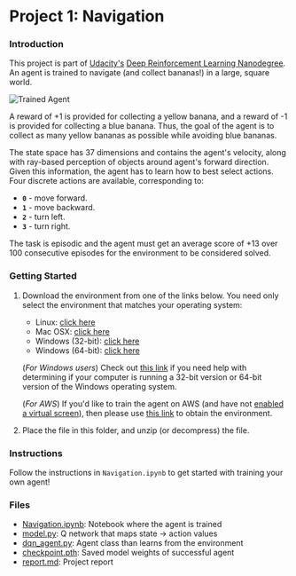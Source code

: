 [//]: # (Image References)

[image1]: https://user-images.githubusercontent.com/10624937/42135619-d90f2f28-7d12-11e8-8823-82b970a54d7e.gif "Trained Agent"

# Project 1: Navigation

### Introduction

This project is part of [Udacity's](https://www.udacity.com) [Deep  Reinforcement Learning Nanodegree](https://www.udacity.com/course/deep-reinforcement-learning-nanodegree--nd893). An agent is trained to navigate (and collect bananas!) in a large, square world.

![Trained Agent][image1]

A reward of +1 is provided for collecting a yellow banana, and a reward of -1 is provided for collecting a blue banana.  Thus, the goal of the agent is to collect as many yellow bananas as possible while avoiding blue bananas.

The state space has 37 dimensions and contains the agent's velocity, along with ray-based perception of objects around agent's forward direction.  Given this information, the agent has to learn how to best select actions.  Four discrete actions are available, corresponding to:
- **`0`** - move forward.
- **`1`** - move backward.
- **`2`** - turn left.
- **`3`** - turn right.

The task is episodic and the agent must get an average score of +13 over 100 consecutive episodes for the environment to be considered solved.

### Getting Started

1. Download the environment from one of the links below.  You need only select the environment that matches your operating system:
    - Linux: [click here](https://s3-us-west-1.amazonaws.com/udacity-drlnd/P1/Banana/Banana_Linux.zip)
    - Mac OSX: [click here](https://s3-us-west-1.amazonaws.com/udacity-drlnd/P1/Banana/Banana.app.zip)
    - Windows (32-bit): [click here](https://s3-us-west-1.amazonaws.com/udacity-drlnd/P1/Banana/Banana_Windows_x86.zip)
    - Windows (64-bit): [click here](https://s3-us-west-1.amazonaws.com/udacity-drlnd/P1/Banana/Banana_Windows_x86_64.zip)

    (_For Windows users_) Check out [this link](https://support.microsoft.com/en-us/help/827218/how-to-determine-whether-a-computer-is-running-a-32-bit-version-or-64) if you need help with determining if your computer is running a 32-bit version or 64-bit version of the Windows operating system.

    (_For AWS_) If you'd like to train the agent on AWS (and have not [enabled a virtual screen](https://github.com/Unity-Technologies/ml-agents/blob/master/docs/Training-on-Amazon-Web-Service.md)), then please use [this link](https://s3-us-west-1.amazonaws.com/udacity-drlnd/P1/Banana/Banana_Linux_NoVis.zip) to obtain the environment.

2. Place the file in this folder, and unzip (or decompress) the file.

### Instructions

Follow the instructions in `Navigation.ipynb` to get started with training your own agent!

### Files

- [Navigation.ipynb](https://github.com/Pradhyo/udacity-deep-reinforcement-learning/blob/master/Navigation/Navigation.ipynb): Notebook where the agent is trained
- [model.py](https://github.com/Pradhyo/udacity-deep-reinforcement-learning/blob/master/Navigation/model.py): Q network that maps state -> action values
- [dqn_agent.py](https://github.com/Pradhyo/udacity-deep-reinforcement-learning/blob/master/Navigation/dqn_agent.py): Agent class than learns from the environment
- [checkpoint.pth](https://github.com/Pradhyo/udacity-deep-reinforcement-learning/blob/master/Navigation/checkpoint.pth): Saved model weights of successful agent
- [report.md](https://github.com/Pradhyo/udacity-deep-reinforcement-learning/blob/master/Navigation/report.md): Project report
